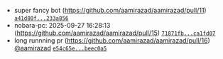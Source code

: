
- super fancy bot (https://github.com/aamirazad/aamirazad/pull/11) [`a41d80f...233a856`](https://github.com/aamirazad/aamirazad/compare/a41d80f...233a856)
- nobara-pc: 2025-09-27 16:28:13 (https://github.com/aamirazad/aamirazad/pull/15) [`71871fb...ca1fd07`](https://github.com/aamirazad/aamirazad/compare/71871fb...ca1fd07)
- long runnning pr (https://github.com/aamirazad/aamirazad/pull/16) [@aamirazad](https://github.com/aamirazad/) [`e54c65e...beec0a5`](https://github.com/aamirazad/aamirazad/compare/e54c65e...beec0a5)
